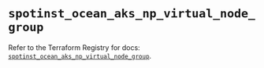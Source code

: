 # `spotinst_ocean_aks_np_virtual_node_group`

Refer to the Terraform Registry for docs: [`spotinst_ocean_aks_np_virtual_node_group`](https://registry.terraform.io/providers/spotinst/spotinst/1.172.0/docs/resources/ocean_aks_np_virtual_node_group).
